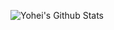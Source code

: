 <p>
  <img src="https://github-readme-stats.vercel.app/api?username=yohei222&&show_icons=true&theme=dark" alt="Yohei's Github Stats">
</p>
